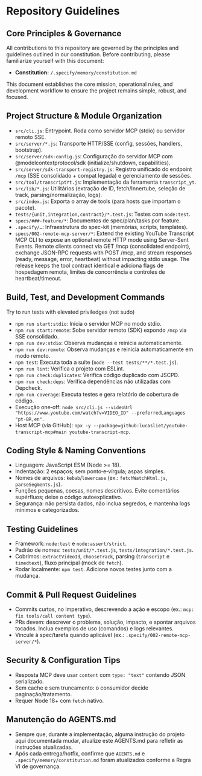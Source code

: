 # Repository Guidelines

## Core Principles & Governance
All contributions to this repository are governed by the principles and guidelines outlined in our constitution. Before contributing, please familiarize yourself with this document:
- **Constitution:** `/.specify/memory/constitution.md`

This document establishes the core mission, operational rules, and development workflow to ensure the project remains simple, robust, and focused.


## Project Structure & Module Organization
- `src/cli.js`: Entrypoint. Roda como servidor MCP (stdio) ou servidor remoto SSE.
- `src/server/*.js`: Transporte HTTP/SSE (config, sessões, handlers, bootstrap).
- `src/server/sdk-config.js`: Configuração do servidor MCP com @modelcontextprotocol/sdk (initialize/shutdown, capabilities).
- `src/server/sdk-transport-registry.js`: Registro unificado do endpoint `/mcp` (SSE consolidado + compat legada) e gerenciamento de sessões.
- `src/tool/transcriptYt.js`: Implementação da ferramenta `transcript_yt`.
- `src/lib/*.js`: Utilitários (extração de ID, fetch/Innertube, seleção de track, parsing/normalização, logs).
- `src/index.js`: Exporta o array de tools (para hosts que importam o pacote).
- `tests/{unit,integration,contract}/*.test.js`: Testes com `node:test`.
- `specs/###-feature/*`: Documentos de spec/plan/tasks por feature.
- `.specify/…`: Infraestrutura do spec-kit (memórias, scripts, templates).
- `specs/002-remote-mcp-server/*`: Extend the existing YouTube Transcript MCP CLI to expose an optional remote HTTP mode using Server-Sent Events. Remote clients connect via GET /mcp (consolidated endpoint), exchange JSON-RPC requests with POST /mcp, and stream responses (ready, message, error, heartbeat) without impacting stdio usage. The release keeps the tool contract identical e adiciona flags de hospedagem remota, limites de concorrência e controles de heartbeat/timeout.

## Build, Test, and Development Commands
Try to run tests with elevated priviledges (not sudo)
- `npm run start:stdio`: Inicia o servidor MCP no modo stdio.
- `npm run start:remote`: Sobe servidor remoto (SDK) expondo `/mcp` via SSE consolidado.
- `npm run dev:stdio`: Observa mudanças e reinicia automaticamente.
- `npm run dev:remote`: Observa mudanças e reinicia automaticamente em modo remoto.
- `npm test`: Executa toda a suíte (`node --test tests/**/*.test.js`).
- `npm run lint`: Verifica o projeto com ESLint.
- `npm run check:duplicates`: Verifica código duplicado com JSCPD.
- `npm run check:deps`: Verifica dependências não utilizadas com Depcheck.
- `npm run coverage`: Executa testes e gera relatório de cobertura de código.
- Execução one‑off: `node src/cli.js --videoUrl "https://www.youtube.com/watch?v=VIDEO_ID" --preferredLanguages "pt-BR,en"`.
- Host MCP (via GitHub): `npx -y --package=github:lucasliet/youtube-transcript-mcp#main youtube-transcript-mcp`.

## Coding Style & Naming Conventions
- Linguagem: JavaScript ESM (Node >= 18).
- Indentação: 2 espaços; sem ponto‑e‑vírgula; aspas simples.
- Nomes de arquivos: `kebab`/`lowercase` (ex.: `fetchWatchHtml.js`, `parseSegments.js`).
- Funções pequenas, coesas, nomes descritivos. Evite comentários supérfluos; deixe o código autoexplicativo.
- Segurança: não persista dados, não inclua segredos, e mantenha logs mínimos e categorizados.

## Testing Guidelines
- Framework: `node:test` e `node:assert/strict`.
- Padrão de nomes: `tests/unit/*.test.js`, `tests/integration/*.test.js`.
- Cobrimos: `extractVideoId`, `chooseTrack`, parsing (`transcript` e `timedtext`), fluxo principal (mock de `fetch`).
- Rodar localmente: `npm test`. Adicione novos testes junto com a mudança.

## Commit & Pull Request Guidelines
- Commits curtos, no imperativo, descrevendo a ação e escopo (ex.: `mcp: fix tools/call content type`).
- PRs devem: descrever o problema, solução, impacto, e apontar arquivos tocados. Inclua exemplos de uso (comandos) e logs relevantes.
- Vincule à spec/tarefa quando aplicável (ex.: `.specify/002-remote-mcp-server/*`).

## Security & Configuration Tips
- Resposta MCP deve usar `content` com `type: "text"` contendo JSON serializado.
- Sem cache e sem truncamento: o consumidor decide paginação/tratamento.
- Requer Node 18+ com `fetch` nativo.

## Manutenção do AGENTS.md
- Sempre que, durante a implementação, alguma instrução do projeto aqui documentada mudar, atualize este AGENTS.md para refletir as instruções atualizadas.
- Após cada entrega/hotfix, confirme que `AGENTS.md` e `.specify/memory/constitution.md` foram atualizados conforme a Regra VI de governança.